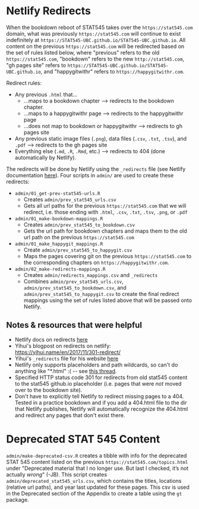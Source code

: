 # Netlify Redirects

When the bookdown reboot of STAT545 takes over the `https://stat545.com` domain, what was previously `https://stat545.com` will continue to exist indefinitely at `https://STAT545-UBC.github.io/STAT545-UBC.github.io`. All content on the previous `https://stat545.com` will be redirected based on the set of rules listed below, where "previous" refers to the old `https://stat545.com`, "bookdown" refers to the new `http://stat545.com`, "gh pages site" refers to `https://STAT545-UBC.github.io/STAT545-UBC.github.io`, and "happygitwithr" refers to `https://happygitwithr.com`. 

Redirect rules:

* Any previous `.html` that...
  + ...maps to a bookdown chapter --> redirects to the bookdown chapter.
  + ...maps to a happygitwithr page --> redirects to the happygitwithr page
  + ...does not map to bookdown or happygitwithr --> redirects to gh pages site
* Any previous static image files (`.png`), data files (`.csv`, `.txt`, `.tsv`), and `.pdf` --> redirects to the gh pages site
* Everything else (`.md`, `.R`, `.Rmd`, etc.) --> redirects to 404 (done automatically by Netlify).

The redirects will be done by Netlify using the `_redirects` file (see Netlify documentation [here](https://www.netlify.com/docs/redirects/#custom-404)). Four scripts in `admin/` are used to create these redirects:

* `admin/01_get-prev-stat545-urls.R`
    + Creates `admin/prev_stat545_urls.csv`
    + Gets all url paths for the previous `https://stat545.com` that we will redirect, i.e. those ending with `.html`, `.csv`, `.txt`, `.tsv`, `.png`, or `.pdf` 
* `admin/01_make-bookdown-mappings.R` 
    + Creates `admin/prev_stat545_to_bookdown.csv`
    + Gets the url path for bookdown chapters and maps them to the old url path on the previous `https://stat545.com`
* `admin/01_make_happygit_mappings.R`
    + Create `admin/prev_stat545_to_happygit.csv`
    + Maps the pages covering git on the previous `https://stat545.com` to the corresponding chapters on `https://happygitwithr.com`.
* `admin/02_make-redirects-mappings.R`
    + Creates `admin/redirects_mappings.csv` and `_redirects`
    + Combines `admin/prev_stat545_urls.csv`, `admin/prev_stat545_to_bookdown.csv`, and `admin/prev_stat545_to_happygit.csv` to create the final redirect mappings using the set of rules listed above that will be passed onto Netlify. 

## Notes & resources that were helpful

* Netlify docs on redirects [here](https://www.netlify.com/docs/redirects/#basic-redirects)
* Yihui's blogpost on redirects on netlify: https://yihui.name/en/2017/11/301-redirect/
* Yihui's `_redirects` file for his website [here](https://github.com/yihui/yihui.name/blob/c997fd7adbf4dd4fd09a52111c79307de9fee582/static/_redirects)
* Netlify only supports placeholders and path wildcards, so can't do anything like "*.html" :( -- see [this thread](https://community.netlify.com/t/410-status-code-issue-with-redirects/698/5).
* Specified HTTP status code 301 for redirects from old stat545 content  to the stat545 github.io placeholder (i.e. pages that were *not* moved over to the bookdown site). 
* Don't have to explicitly tell Netlify to redirect missing pages to a 404. Tested in a practice bookdown and if you add a 404.html file to the dir that Netlify publishes, Netlify will automatically recognize the 404.html and redirect any pages that don't exist there. 
  
# Deprecated STAT 545 Content

`admin/make-deprecated-csv.R` creates a tibble with info for the deprecated STAT 545 content listed on the previous `https://stat545.com/topics.html` under "Deprecated material that I no longer use. But last I checked, it’s not actually *wrong*" (-JB). This script creates `admin/deprecated_stat545_urls.csv`, which contains the titles, locations (relative url paths), and year last updated for these pages. This csv is used in the Deprecated section of the Appendix to create a table using the `gt` package.
